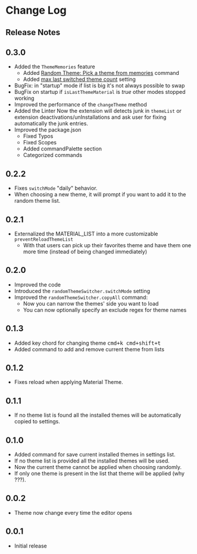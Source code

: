 # Change Log

## Release Notes

## 0.3.0

* Added the `ThemeMemories` feature
	* Added [Random Theme: Pick a theme from memories](#randomThemeSwitcher.quickPickPreviouslySetTheme) command
	* Added [max last switched theme count](#randomThemeSwitcher.maxLastSwitchedThemeCount) setting 
* BugFix: in "startup" mode if list is big it's not always possible to swap
* BugFix on startup if `isLastThemeMaterial` is *true* other modes stopped working 
* Improved the performance of the `changeTheme` method
* Added the Linter Now the extension will detects junk in `themeList` or extension deactivations/unInstallations and ask user for fixing automatically the junk entries.
* Improved the package.json
	* Fixed Typos
	* Fixed Scopes
	* Added commandPalette section
	* Categorized commands

## 0.2.2

- Fixes `switchMode` "daily" behavior.
- When choosing a new theme, it will prompt if you want to add it to the random theme list.

## 0.2.1

- Externalized the MATERIAL_LIST into a more customizable `preventReloadThemeList`
  - With that users can pick up their favorites theme and have them one more time (instead of being changed immediately) 

## 0.2.0

- Improved the code
- Introduced the `randomThemeSwitcher.switchMode` setting
- Improved the `randomThemeSwitcher.copyAll` command:
  - Now you can narrow the themes' side you want to load
  - You can now optionally specify an exclude regex for theme names 

## 0.1.3

- Added key chord for changing theme <kbd>cmd+k cmd+shift+t</kbd>
- Added command to add and remove current theme from lists

## 0.1.2

- Fixes reload when applying Material Theme.

## 0.1.1

- If no theme list is found all the installed themes will be automatically copied to settings.

## 0.1.0

- Added command for save current installed themes in settings list.
- If no theme list is provided all the installed themes will be used.
- Now the current theme cannot be applied when choosing randomly.
- If only one theme is present in the list that theme will be applied (why ???).

## 0.0.2

- Theme now change every time the editor opens

## 0.0.1

- Initial release
